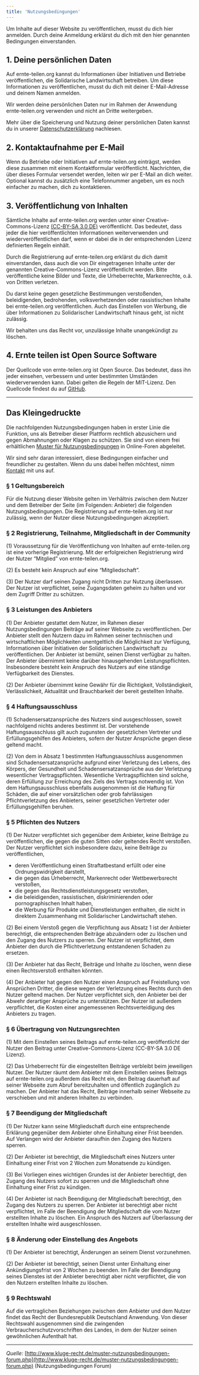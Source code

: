 ```yaml
---
title: 'Nutzungsbedingungen'
---
```


Um Inhalte auf dieser Website zu veröffentlichen, musst du dich hier anmelden. Durch deine Anmeldung erklärst du dich mit den hier genannten Bedingungen einverstanden.

## 1. Deine persönlichen Daten

Auf ernte-teilen.org kannst du Informationen über Initiativen und Betriebe veröffentlichen, die Solidarische Landwirtschaft betreiben. Um diese Informationen zu veröffentlichen, musst du dich mit deiner E-Mail-Adresse und deinem Namen anmelden.

Wir werden deine persönlichen Daten nur im Rahmen der Anwendung ernte-teilen.org verwenden und nicht an Dritte weitergeben.

Mehr über die Speicherung und Nutzung deiner persönlichen Daten kannst du in unserer [Datenschutzerklärung](/privacy) nachlesen.

## 2. Kontaktaufnahme per E-Mail

Wenn du Betriebe oder Initiativen auf ernte-teilen.org einträgst, werden diese zusammen mit einem Kontaktformular veröffentlicht. Nachrichten, die über dieses Formular versendet werden, leiten wir per E-Mail an dich weiter. Optional kannst du zusätzlich eine Telefonnummer angeben, um es noch einfacher zu machen, dich zu kontaktieren. 

## 3. Veröffentlichung von Inhalten

Sämtliche Inhalte auf ernte-teilen.org werden unter einer Creative-Commons-Lizenz [(CC-BY-SA 3.0 DE)](http://creativecommons.org/licenses/by-nc-sa/3.0/de/) veröffentlicht. Das bedeutet, dass jeder die hier veröffentlichten Informationen weiterverwenden und wiederveröffentlichen darf, wenn er dabei die in der entsprechenden Lizenz definierten Regeln einhält.

Durch die Registrierung auf ernte-teilen.org erklärst du dich damit einverstanden, dass auch die von Dir eingetragenen Inhalte unter der genannten Creative-Commons-Lizenz veröffentlicht werden. Bitte veröffentliche keine Bilder und Texte, die Urheberrechte, Markenrechte, o.ä. von Dritten verletzen.

Du darst keine gegen gesetzliche Bestimmungen verstoßenden, beleidigenden, bedrohenden, volksverhetzenden oder rassistischen Inhalte bei ernte-teilen.org veröffentlichen. Auch das Einstellen von Werbung, die über Informationen zu Solidarischer Landwirtschaft hinaus geht, ist nicht zulässig.

Wir behalten uns das Recht vor, unzulässige Inhalte unangekündigt zu löschen.

## 4. Ernte teilen ist Open Source Software

Der Quellcode von ernte-teilen.org ist Open Source. Das bedeutet, dass ihn jeder einsehen, verbessern und unter bestimmten Umständen wiederverwenden kann. Dabei gelten die Regeln der MIT-Lizenz. Den Quellcode findest du auf [GitHub](https://github.com/teikei/teikei).

---

## Das Kleingedruckte

Die nachfolgenden Nutzungsbedingungen haben in erster Linie die Funktion, uns als Betreiber dieser Plattform rechtlich abzusichern und gegen Abmahnungen oder Klagen zu schützen. Sie sind von einem frei erhältlichen [Muster für Nutzungsbedingungen](http://www.kluge-recht.de/muster-nutzungsbedingungen-forum.php) in Online-Foren abgeleitet.

Wir sind sehr daran interessiert, diese Bedingungen einfacher und freundlicher zu gestalten. Wenn du uns dabei helfen möchtest, nimm
[Kontakt](/contact) mit uns auf.

### § 1 Geltungsbereich

Für die Nutzung dieser Website gelten im Verhältnis zwischen dem Nutzer und dem Betreiber der Seite (im Folgenden: Anbieter) die folgenden Nutzungsbedingungen. Die Registrierung auf ernte-teilen.org ist nur zulässig, wenn der Nutzer diese Nutzungsbedingungen akzeptiert.

### § 2 Registrierung, Teilnahme, Mitgliedschaft in der Community

(1) Voraussetzung für die Veröffentlichung von Inhalten auf ernte-teilen.org ist eine vorherige Registrierung. Mit der erfolgreichen Registrierung wird der Nutzer “Mitglied” von ernte-teilen.org.

(2) Es besteht kein Anspruch auf eine “Mitgliedschaft”.

(3) Der Nutzer darf seinen Zugang nicht Dritten zur Nutzung überlassen. Der Nutzer ist verpflichtet, seine Zugangsdaten geheim zu halten und vor dem Zugriff Dritter zu schützen.

### § 3 Leistungen des Anbieters

(1) Der Anbieter gestattet dem Nutzer, im Rahmen dieser Nutzungsbedingungen Beiträge auf seiner Webseite zu veröffentlichen. Der Anbieter stellt den Nutzern dazu im Rahmen seiner technischen und wirtschaftlichen Möglichkeiten unentgeltlich die Möglichkeit zur Verfügung, Informationen über Initiativen der Solidarischen Landwirtschaft zu veröffentlichen. Der Anbieter ist bemüht, seinen Dienst verfügbar zu halten. Der Anbieter übernimmt keine darüber hinausgehenden Leistungspflichten. Insbesondere besteht kein Anspruch des Nutzers auf eine ständige Verfügbarkeit des Dienstes.

(2) Der Anbieter übernimmt keine Gewähr für die Richtigkeit, Vollständigkeit, Verlässlichkeit, Aktualität und Brauchbarkeit der bereit gestellten Inhalte.

### § 4 Haftungsausschluss

(1) Schadensersatzansprüche des Nutzers sind ausgeschlossen, soweit nachfolgend nichts anderes bestimmt ist. Der vorstehende Haftungsausschluss gilt auch zugunsten der gesetzlichen Vertreter und Erfüllungsgehilfen des Anbieters, sofern der Nutzer Ansprüche gegen diese geltend macht.

(2) Von dem in Absatz 1 bestimmten Haftungsausschluss ausgenommen sind Schadensersatzansprüche aufgrund einer Verletzung des Lebens, des Körpers, der Gesundheit und Schadensersatzansprüche aus der Verletzung wesentlicher Vertragspflichten. Wesentliche Vertragspflichten sind solche, deren Erfüllung zur Erreichung des Ziels des Vertrags notwendig ist. Von dem Haftungsausschluss ebenfalls ausgenommen ist die Haftung für Schäden, die auf einer vorsätzlichen oder grob fahrlässigen Pflichtverletzung des Anbieters, seiner gesetzlichen Vertreter oder Erfüllungsgehilfen beruhen.

### § 5 Pflichten des Nutzers

(1) Der Nutzer verpflichtet sich gegenüber dem Anbieter, keine Beiträge zu veröffentlichen, die gegen die guten Sitten oder geltendes Recht verstoßen. Der Nutzer verpflichtet sich insbesondere dazu, keine Beiträge zu veröffentlichen,

- deren Veröffentlichung einen Straftatbestand erfüllt oder eine Ordnungswidrigkeit darstellt,
- die gegen das Urheberrecht, Markenrecht oder Wettbewerbsrecht verstoßen,
- die gegen das Rechtsdienstleistungsgesetz verstoßen,
- die beleidigenden, rassistischen, diskriminierenden oder pornographischen Inhalt haben,
- die Werbung für Produkte und Dienstleistungen enthalten, die nicht in direktem Zusammenhang mit Solidarischer Landwirtschaft stehen.

(2) Bei einem Verstoß gegen die Verpflichtung aus Absatz 1 ist der Anbieter berechtigt, die entsprechenden Beiträge abzuändern oder zu löschen und den Zugang des Nutzers zu sperren. Der Nutzer ist verpflichtet, dem Anbieter den durch die Pflichtverletzung entstandenen Schaden zu ersetzen.

(3) Der Anbieter hat das Recht, Beiträge und Inhalte zu löschen, wenn diese einen Rechtsverstoß enthalten könnten.

(4) Der Anbieter hat gegen den Nutzer einen Anspruch auf Freistellung von Ansprüchen Dritter, die diese wegen der Verletzung eines Rechts durch den Nutzer geltend machen. Der Nutzer verpflichtet sich, den Anbieter bei der Abwehr derartiger Ansprüche zu unterstützen. Der Nutzer ist außerdem verpflichtet, die Kosten einer angemessenen Rechtsverteidigung des Anbieters zu tragen.

### § 6 Übertragung von Nutzungsrechten

(1) Mit dem Einstellen seines Beitrags auf ernte-teilen.org veröffentlicht der Nutzer den Beitrag unter Creative-Commons-Lizenz (CC-BY-SA 3.0 DE Lizenz).

(2) Das Urheberrecht für die eingestellten Beiträge verbleibt beim jeweiligen Nutzer. Der Nutzer räumt dem Anbieter mit dem Einstellen seines Beitrags auf ernte-teilen.org außerdem das Recht ein, den Beitrag dauerhaft auf seiner Webseite zum Abruf bereitzuhalten und öffentlich zugänglich zu machen. Der Anbieter hat das Recht, Beiträge innerhalb seiner Webseite zu verschieben und mit anderen Inhalten zu verbinden.

### § 7 Beendigung der Mitgliedschaft

(1) Der Nutzer kann seine Mitgliedschaft durch eine entsprechende Erklärung gegenüber dem Anbieter ohne Einhaltung einer Frist beenden. Auf Verlangen wird der Anbieter daraufhin den Zugang des Nutzers sperren.

(2) Der Anbieter ist berechtigt, die Mitgliedschaft eines Nutzers unter Einhaltung einer Frist von 2 Wochen zum Monatsende zu kündigen.

(3) Bei Vorliegen eines wichtigen Grundes ist der Anbieter berechtigt, den Zugang des Nutzers sofort zu sperren und die Mitgliedschaft ohne Einhaltung einer Frist zu kündigen.

(4) Der Anbieter ist nach Beendigung der Mitgliedschaft berechtigt, den Zugang des Nutzers zu sperren. Der Anbieter ist berechtigt aber nicht verpflichtet, im Falle der Beendigung der Mitgliedschaft die vom Nutzer erstellten Inhalte zu löschen. Ein Anspruch des Nutzers auf Überlassung der erstellten Inhalte wird ausgeschlossen.

### § 8 Änderung oder Einstellung des Angebots

(1) Der Anbieter ist berechtigt, Änderungen an seinem Dienst vorzunehmen.

(2) Der Anbieter ist berechtigt, seinen Dienst unter Einhaltung einer Ankündigungsfrist von 2 Wochen zu beenden. Im Falle der Beendigung seines Dienstes ist der Anbieter berechtigt aber nicht verpflichtet, die von den Nutzern erstellten Inhalte zu löschen.

### § 9 Rechtswahl

Auf die vertraglichen Beziehungen zwischen dem Anbieter und dem Nutzer findet das Recht der Bundesrepublik Deutschland Anwendung. Von dieser Rechtswahl ausgenommen sind die zwingenden Verbraucherschutzvorschriften des Landes, in dem der Nutzer seinen gewöhnlichen Aufenthalt hat.

---

*Quelle:* [http://www.kluge-recht.de/muster-nutzungsbedingungen-forum.php](http://www.kluge-recht.de/muster-nutzungsbedingungen-forum.php) (Nutzungsbedingungen Forum)
